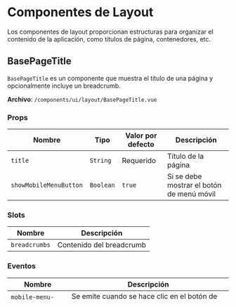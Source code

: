 # Componentes de Layout

Los componentes de layout proporcionan estructuras para organizar el contenido de la aplicación, como títulos de página, contenedores, etc.

## BasePageTitle

`BasePageTitle` es un componente que muestra el título de una página y opcionalmente incluye un breadcrumb.

**Archivo**: `/components/ui/layout/BasePageTitle.vue`

### Props

| Nombre | Tipo | Valor por defecto | Descripción |
|--------|------|------------------|-------------|
| `title` | `String` | Requerido | Título de la página |
| `showMobileMenuButton` | `Boolean` | `true` | Si se debe mostrar el botón de menú móvil |

### Slots

| Nombre | Descripción |
|--------|-------------|
| `breadcrumbs` | Contenido del breadcrumb |

### Eventos

| Nombre | Descripción |
|--------|-------------|
| `mobile-menu-click` | Se emite cuando se hace clic en el botón de menú móvil |

### Ejemplo de Uso

```vue
<BasePageTitle
  title="Gestión de Usuarios"
  @mobile-menu-click="openMobileMenu"
>
  <template #breadcrumbs>
    <BaseBreadcrumb
      :items="[
        { text: 'Usuarios' }
      ]"
      homeLink="/admin"
    />
  </template>
</BasePageTitle>
```

## Uso en la Aplicación

El componente `BasePageTitle` se utiliza en el layout de administración para proporcionar un título de página consistente y un breadcrumb:

```vue
<BasePageTitle
  :title="title"
  @mobile-menu-click="openMobileMenu"
>
  <template #breadcrumbs>
    <slot name="breadcrumbs"></slot>
  </template>
</BasePageTitle>
```

## Mejores Prácticas

1. **Títulos Descriptivos**: Utiliza títulos descriptivos que indiquen claramente el propósito de la página.
2. **Breadcrumbs Claros**: Si utilizas breadcrumbs, asegúrate de que proporcionen una ruta de navegación clara y consistente.
3. **Consistencia Visual**: Mantén una consistencia visual en toda la aplicación utilizando este componente para todos los títulos de página.

## Personalización

El componente `BasePageTitle` puede ser personalizado mediante props y slots:

- Puedes mostrar u ocultar el botón de menú móvil con la prop `showMobileMenuButton`.
- Puedes personalizar el breadcrumb utilizando el slot `breadcrumbs`.
